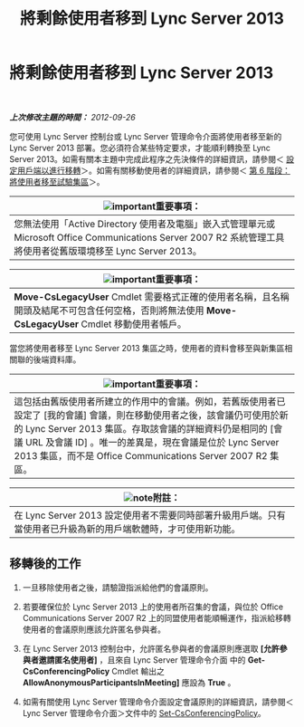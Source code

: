 ﻿---
title: 將剩餘使用者移到 Lync Server 2013
TOCTitle: 將剩餘使用者移到 Lync Server 2013
ms:assetid: 0eb990f0-f720-47a7-aaee-437fbd4c4c33
ms:mtpsurl: https://technet.microsoft.com/zh-tw/library/JJ687968(v=OCS.15)
ms:contentKeyID: 49889939
ms.date: 08/10/2015
mtps_version: v=OCS.15
ms.translationtype: HT
---

# 將剩餘使用者移到 Lync Server 2013

 

_**上次修改主題的時間：** 2012-09-26_

您可使用 Lync Server 控制台或 Lync Server 管理命令介面將使用者移至新的 Lync Server 2013 部署。您必須符合某些特定要求，才能順利轉換至 Lync Server 2013。如需有關本主題中完成此程序之先決條件的詳細資訊，請參閱＜ [設定用戶端以進行移轉](configure-clients-for-migration_1.md)＞。如需有關移動使用者的詳細資訊，請參閱＜ [第 6 階段：將使用者移至試驗集區](phase-6-move-users-to-the-pilot-pool.md)＞。

<table>
<thead>
<tr class="header">
<th><img src="images/Gg412908.important(OCS.15).gif" title="important" alt="important" />重要事項：</th>
</tr>
</thead>
<tbody>
<tr class="odd">
<td>您無法使用「Active Directory 使用者及電腦」嵌入式管理單元或 Microsoft Office Communications Server 2007 R2 系統管理工具將使用者從舊版環境移至 Lync Server 2013。</td>
</tr>
</tbody>
</table>


<table>
<thead>
<tr class="header">
<th><img src="images/Gg412908.important(OCS.15).gif" title="important" alt="important" />重要事項：</th>
</tr>
</thead>
<tbody>
<tr class="odd">
<td><strong>Move-CsLegacyUser</strong> Cmdlet 需要格式正確的使用者名稱，且名稱開頭及結尾不可包含任何空格，否則將無法使用 <strong>Move-CsLegacyUser</strong> Cmdlet 移動使用者帳戶。</td>
</tr>
</tbody>
</table>


當您將使用者移至 Lync Server 2013 集區之時，使用者的資料會移至與新集區相關聯的後端資料庫。

<table>
<thead>
<tr class="header">
<th><img src="images/Gg412908.important(OCS.15).gif" title="important" alt="important" />重要事項：</th>
</tr>
</thead>
<tbody>
<tr class="odd">
<td>這包括由舊版使用者所建立的作用中的會議。例如，若舊版使用者已設定了 [我的會議] 會議，則在移動使用者之後，該會議仍可使用於新的 Lync Server 2013 集區。存取該會議的詳細資料仍是相同的 [會議 URL 及會議 ID] 。唯一的差異是，現在會議是位於 Lync Server 2013 集區，而不是 Office Communications Server 2007 R2 集區。</td>
</tr>
</tbody>
</table>


<table>
<thead>
<tr class="header">
<th><img src="images/Gg398811.note(OCS.15).gif" title="note" alt="note" />附註：</th>
</tr>
</thead>
<tbody>
<tr class="odd">
<td>在 Lync Server 2013 設定使用者不需要同時部署升級用戶端。只有當使用者已升級為新的用戶端軟體時，才可使用新功能。</td>
</tr>
</tbody>
</table>


## 移轉後的工作

1.  一旦移除使用者之後，請驗證指派給他們的會議原則。

2.  若要確保位於 Lync Server 2013 上的使用者所召集的會議，與位於 Office Communications Server 2007 R2 上的同盟使用者能順暢運作，指派給移轉使用者的會議原則應該允許匿名參與者。

3.  在 Lync Server 2013 控制台中，允許匿名參與者的會議原則應選取 **\[允許參與者邀請匿名使用者\]** ，且來自 Lync Server 管理命令介面 中的 **Get-CsConferencingPolicy** Cmdlet 輸出之 **AllowAnonymousParticipantsInMeeting\]** 應設為 **True** 。

4.  如需有關使用 Lync Server 管理命令介面設定會議原則的詳細資訊，請參閱＜Lync Server 管理命令介面＞文件中的 [Set-CsConferencingPolicy](https://docs.microsoft.com/en-us/powershell/module/skype/Set-CsConferencingPolicy)。

